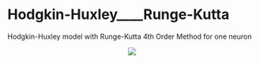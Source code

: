 # Hodgkin-Huxley____Runge-Kutta
Hodgkin-Huxley model with Runge-Kutta 4th Order Method for one neuron


<p align="center">
 <img src="https://github.com/aliseif321/Hodgkin-Huxley____Runge-Kutta/blob/main/Pictures/fig.png?raw=true" >
 </p>

